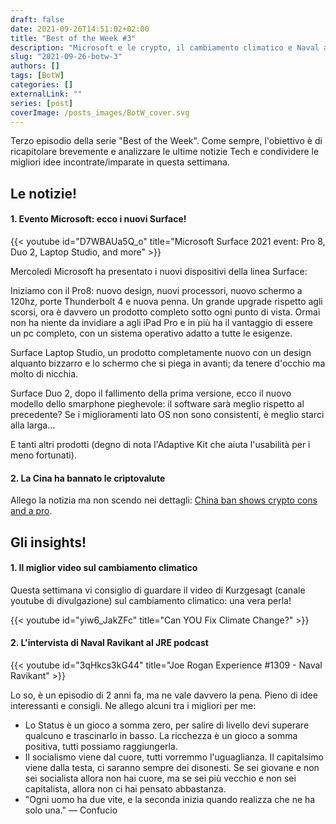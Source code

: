 ```yaml
---
draft: false
date: 2021-09-26T14:51:02+02:00
title: "Best of the Week #3"
description: "Microsoft e le crypto, il cambiamento climatico e Naval al JRE podcast."
slug: "2021-09-26-botw-3"
authors: []
tags: [BotW]
categories: []
externalLink: ""
series: [post]
coverImage: /posts_images/BotW_cover.svg
---
```


Terzo episodio della serie "Best of the Week".
Come sempre, l'obiettivo è di ricapitolare brevemente e analizzare le ultime notizie Tech e condividere le migliori idee incontrate/imparate in questa settimana.

## Le notizie!

#### 1. Evento Microsoft: ecco i nuovi Surface!

{{< youtube id="D7WBAUa5Q_o" title="Microsoft Surface 2021 event: Pro 8, Duo 2, Laptop Studio, and more" >}}

Mercoledì Microsoft ha presentato i nuovi dispositivi della linea Surface: 

Iniziamo con il Pro8: nuovo design, nuovi processori, nuovo schermo a 120hz, porte Thunderbolt 4 e nuova penna. Un grande upgrade rispetto agli scorsi, ora è davvero un prodotto completo sotto ogni punto di vista. Ormai non ha niente da invidiare a agli iPad Pro e in più ha il vantaggio di essere un pc completo, con un sistema operativo adatto a tutte le esigenze. 

Surface Laptop Studio, un prodotto completamente nuovo con un design alquanto bizzarro e lo schermo che si piega in avanti; da tenere d'occhio ma molto di nicchia.

Surface Duo 2, dopo il fallimento della prima versione, ecco il nuovo modello dello smarphone pieghevole: il software sarà meglio rispetto al precedente? Se i miglioramenti lato OS non sono consistenti, è meglio starci alla larga...

E tanti altri prodotti (degno di nota l'Adaptive Kit che aiuta l'usabilità per i meno fortunati).

#### 2. La Cina ha bannato le criptovalute

Allego la notizia ma non scendo nei dettagli: [China ban shows crypto cons and a pro](https://www.reuters.com/breakingviews/china-ban-shows-crypto-cons-pro-2021-09-24/).

## Gli insights!

#### 1. Il miglior video sul cambiamento climatico

Questa settimana vi consiglio di guardare il video di Kurzgesagt (canale youtube di divulgazione) sul cambiamento climatico: una vera perla!

{{< youtube id="yiw6_JakZFc" title="Can YOU Fix Climate Change?" >}}

#### 2. L'intervista di Naval Ravikant al JRE podcast

{{< youtube id="3qHkcs3kG44" title="Joe Rogan Experience #1309 - Naval Ravikant" >}}

Lo so, è un episodio di 2 anni fa, ma ne vale davvero la pena. Pieno di idee interessanti e consigli. Ne allego alcuni tra i migliori per me:
- Lo Status è un gioco a somma zero, per salire di livello devi superare qualcuno e trascinarlo in basso. La ricchezza è un gioco a somma positiva, tutti possiamo raggiungerla.
- Il socialismo viene dal cuore, tutti vorremmo l'uguaglianza. Il capitalsimo viene dalla testa, ci saranno sempre dei disonesti. Se sei giovane e non sei socialista allora non hai cuore, ma se sei più vecchio e non sei capitalista, allora non ci hai pensato abbastanza.
- "Ogni uomo ha due vite, e la seconda inizia quando realizza che ne ha solo una." — Confucio
